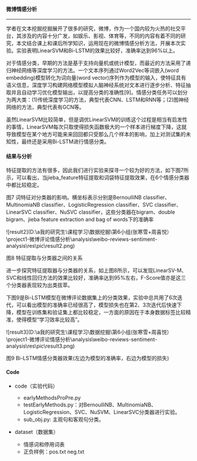 #### 微博情感分析
---------
学者在文本挖掘挖掘展开了很多的研究，微博，作为一个国内较为火热的社交平台，其涉及的内容十分广发，如娱乐、影视、体育等，不同的内容有着不同的研究，本文结合课上和课后所学知识，运用现在的微博情感分析方法，开展本次实验。实验表明LinearSVM和Bi-LSTM的效果比较好，准确率达到96%以上。

对于情感分类，早期的方法是基于支持向量机或统计模型，而最近的方法采用了递归神经网络等深度学习的方法。一个文本序列通过Word2Vec等词嵌入(word embedding)模型转化为词向量(word vector)序列作为模型的输入，使特征具有语义信息，深度学习构建网络模型模拟人脑神经系统对文本进行逐步分析、特征抽取并且自动学习优化模型输出，以提高分类的准确性[9]。情感分类任务可以划分为两大类：(1)传统深度学习的方法，典型代表CNN、LSTM和RNN等；(2)图神经网络的方法，典型代表有GCN等。

虽然LinearSVM比较简单，但是调优LinearSVM的训练这个过程是相当有启发性的事情，LinearSVM每次只取使得损失函数极大的一个样本进行梯度下降，这就导致模型在某个地方可能来来回回都只受那么几个样本的影响，加上对测试集的未知性，最终还是采用Bi-LSTM进行情感分类。



####  结果与分析

特征提取的方法有很多，因此我们进行实验来探寻一个较为好的方法，如下图7所示，可以看出，当jieba_feature特征提取和词袋特征提取效果，在6个情感分类器中都比较稳定。



图7 词特征对分类器的影响。横坐标表示分别是BernoulliNB classifier、MultinomiaNB classifier、LogisticRegression classifier、SVC classifier、LinearSVC classifier、NuSVC classifier，这些分类器在bigram、double bigram、jieba feature extraction and bag of words下的准确率

 ![result2](D:\a我的研究生\课程学习\数据挖掘\第6小组(张寒雪+周喜悦）\project1-微博评论情感分析\analysis\weibo-reviews-sentiment-analysis\res\pic\result2.png)

图8 特征提取与分类器之间的关系

进一步探究特征提取器与分类器的关系，如上图8所示，可以发现LinearSV-M、SVC和线性回归方法的效果比较好，准确率达到95%左右，F-Score值亦是这三个分类器表现较为出类拔萃。

下图9是Bi-LSTM模型在微博评论数据集上的分类效果，实验中总共用了6次迭代，可以看出模型的准确率已经很高了，模型损失也在第2、3次迭代后快速下降，模型在训练集和验证集上都比较稳定，一方面的原因在于本身数据标签比较精准，使得模型“学习效率比较高”。

![result3](D:\a我的研究生\课程学习\数据挖掘\第6小组(张寒雪+周喜悦）\project1-微博评论情感分析\analysis\weibo-reviews-sentiment-analysis\res\pic\result3.png)

图9 Bi-LSTM情感分类器效果(左边为模型的准确率，右边为模型的损失)






#### Code

* code（实验代码）<br>
  * earlyMethodsProPre.py<br>
  * testEarlyMethods.py：对BernoulliNB、MultinomiaNB、LogisticRegression、SVC、NuSVM、LinearSVC分类器进行实验。<br>
  * sub_obj.py:	主观句和客观句分类。<br>


* dataset（数据集）<br>
  * 情感词和停用词表<br>
  * 正负样例：pos.txt   neg.txt<br>
